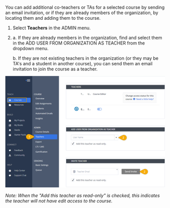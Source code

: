 
You can add additional co-teachers or TAs for a selected course by sending an email invitation, or if they are already members of the organization, by locating them and adding them to the course.

1. Select **Teachers** in the ADMIN menu.
3.
    a. If they are already members in the organization, find and select them in the ADD USER FROM ORGANIZATION AS TEACHER from the dropdown menu.

    b. If they are not existing teachers in the organization (or they may be TA's and a student in another course), you can send them an email invitation to join the course as a teacher.

![Step 1) Under ADMIN, select the 'Teachers' tab. Step 2) Enter teacher's User Name in the field below ADD USER FROM ORGANIZATION AS TEACHER or enter teacher's email address in Teacher Email field below INVITE TEACHER and select 'Send Invite' button.](.guides/img/addtoorg.png)

*Note: When the "Add this teacher as read-only" is checked, this indicates the teacher will not have edit access to the course.*